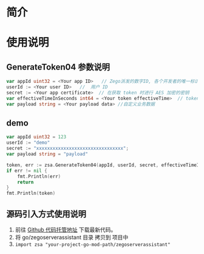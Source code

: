 # 简介

# 使用说明

## GenerateToken04 参数说明

```go
var appId uint32 = <Your app ID>   // Zego派发的数字ID, 各个开发者的唯一标识
userId := <Your user ID>   //  用户 ID
secret := <Your app certificate>  // 在获取 token 时进行 AES 加密的密钥
var effectiveTimeInSeconds int64 = <Your token effectiveTime>  // token 的有效时长，单位：秒
var payload string = <Your payload data> //自定义业务数据
```


## demo

```go
var appId uint32 = 123
userId := "demo"
secret := "xxxxxxxxxxxxxxxxxxxxxxxxxxxxxxxx";
var payload string = "payload"

token, err := zsa.GenerateToken04(appId, userId, secret, effectiveTimeInSeconds, payload)
if err != nil {
    fmt.Println(err)
    return
}
fmt.Println(token)
```

## 源码引入方式使用说明
1. 前往 [Github 代码托管地址](https://github.com/zegoim/zego_server_assistant) 下载最新代码。
2. 将 go/zegoserverassistant 目录 拷贝到 项目中
3. `import zsa "your-project-go-mod-path/zegoserverassistant"`
